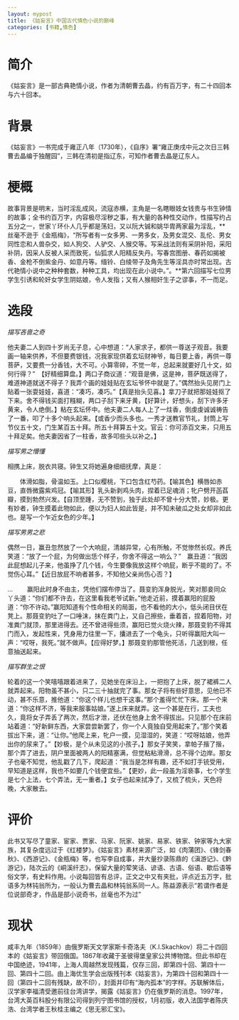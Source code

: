 ```yaml
---
layout: mypost
title: 《姑妄言》中国古代情色小说的巅峰
categories: [书籍,情色]
---
```


# 简介
《姑妄言》是一部古典艳情小说，作者为清朝曹去晶，约有百万字，有二十四回本与六十回本。

# 背景
《姑妄言》一书完成于雍正八年（1730年），《自序》署“雍正庚戌中元之次日三韩曹去晶编于独醒园”，三韩在清初是指辽东，可知作者曹去晶是辽东人。

# 梗概
 故事背景是明末，当时淫乱成风，流寇赤横，主角是一名瞎眼妓女钱贵与书生钟情的故事；全书约百万字，内容极尽淫秽之事，有大量的各种性交动作，性描写约占五分之一，世家丫环仆人几乎都是荡妇，又以阮大铖和姚华胄两家最为淫乱，**丝毫不逊于《金瓶梅》，“所写者有一女多男、一男多女，及男女混交、乱伦、男女同性恋和人兽杂交，如人狗交、人驴交、人猴交等。写采战法则有采阴补阳，采阳补阴，因采人反被人采而致死，仙狐求人阳精反失丹。写春宫图册、春药如揭被香、金枪不倒紫金丹、如意丹等。缅铃、白绫带子及角先生等淫具亦时常出现。古代艳情小说中之种种套数，种种工具，均出现在此小说中。”。**第六回描写七位男学生引诱和轮奸女学生阴姑娘，令人发指；又有人猴相奸生子之谬事，不一而足。

# 选段
_描写吝啬之奇_
>
他夫妻二人到四十岁尚无子息，心中想道：“人家求子，都供一尊送子观音。我要画一轴来供养，不但要费银钱，况我家现供着玄坛财神爷，每日要上香，再供一尊菩萨，又要费一分香钱，大不可。小算零碎，不觉一年，总起来就要好几十文，如何行得？”　【好精细算盘。】两口子商议道：“观音是佛，这是神，菩萨既送得了，难道神道就送不得子？我弄个画的娃娃贴在玄坛爷怀中就是了。”偶然抬头见房门上贴着一张耍娃娃，喜道：“凑巧，凑巧。”【真是抬头见喜。】拿刀子就把那娃娃抠了下来。舍不得钱买面打糨糊，两口子刮下来牙黄，【好算计，好想头，刮下许多牙黄来，令人绝倒。】粘在玄坛怀中。他夫妻二人每人上了一炷香，倒虔虔诚诚祷告了一番，叩了十多个响头起来。【或香少而头多也。一秀才送教官节礼，封筒上写节仪五十文，门生某百五十拜。所五十拜算五十文。官云：你可添百文来，只用五十拜足矣。他夫妻因省了一柱香，故多叩些头以补之。】
>

_描写男之懵懂_
>
相携上床，脱衣共寝。钟生又将她遍身细细抚摩，真是：
>
　　体滑如脂，骨温如玉。上口似樱桃，下口包含红芍药。【喻其色】横唇如赤豆，直唇微露紫鸡冠。【喻其形】乳头新剥鸡头肉，捏着已足魂消；牝户劈开菡萏瓣，摸到勃然兴发。【自顶至踵，无不赞到，独于此处却不曾十分大赞，妙极。更有妙者，钟生摸着此物如此，便以为妇人如此皆是，并不知未破瓜之处女却非如此也。是写一个乍近女色的少年。】
>

_描写男男之悲_
>
偶然一日，赢丑忽然放了一个大响屁，清越异常，心有所触，不觉惨然长叹。养氏笑道：“放了一个屁，为何做出恁个样子，你舍不得这一响么？”　赢丑道：“我因此屁想起儿子来，他虽挣了几个钱，今生要像我放这样个响屁，断乎不能的了。不觉伤心耳。”【近日放屁不响者甚多，不知他父亲尚伤心否？】
>
...
　　赢阳此时身不由主，凭他们摆布停当了。聂变豹浑身脱光，笑对那妾同众丫头道：“你们都不许去，在这里看我老爷试新。”他走近前，摸着赢阳的屁股道：“你不许动。”赢阳知道有个性命相关的局面，也不看他的大小，低头闭目伏在凳上。那聂变豹吐了一口唾沫，抹在粪门上，又自己擦些，垂着首，捏着阳物，对准粪门就顶，那里进得去。还不曾进得些须，赢阳已觉火烧火辣，那聂变豹不得其门而入，发起性来，凭身用力往里一下，攮进去了一个龟头，只听得赢阳大叫一声：“哎呀，我死。”就不做声。【应得好梦。】那聂变豹那管他死活，几送到根，任意抽送起来。
>

_描写群生之恨_
>
轮着的这一个笑嘻嘻跟着进来了，见她坐在床沿上，一把抱了上床，脱了裙裤二人就弄起来。阳物虽不甚小，只二三十抽就完了事。那女子将有些好意思，见他已不动，甚不乐意，推他道：“你这个样儿也想干这事。”那个羞得忙忙下床。那一个来道：“你这样不济，等我来服事姑娘。”遂上床来就弄。这一个甚是在行，工夫也久，竟将女子弄丢了两次，然后才泄，还伏在他身上舍不得拔出。只见那个在床前站着道：“好新鲜东西，大家尝尝新罢了，你一个人竟独自受用起来了。”那个笑着拔出下来，道：“让你。”他爬上来，牝户一摸，见湿湿的，笑道：“哎呀姑娘，他弄出你的尿来了。”【妙极，是个从未见这的小孩子。】那女子笑笑，拿帕子揩了揩，那个弄了进去，阴户里面被两人的阳精塞满，但觉粘粘滑滑，总不得个边岸。那女子也毫不知觉，他乱戳了几下，爬起道：“我当是怎样有趣，还不如打手铳受用，早知道是这样，我也不如要几个钱便宜些。”【更妙，此一段虽为淫亵事，七个学生是七个上法，七个弄法，无一重者。】女子也起来拭净了，又梳了梳头，天色将晚，大家散去。
>

# 评价
此书又写尽了童家、宦家、贾家、马家、阮家、姚家、易家、铁家、钟家等九大家族，其复杂度远过于《红楼梦》。《姑妄言》素材来源广泛，如《肉蒲团》、《锋剑春秋》、《西游记》、《金瓶梅》等，也写李自成事，并大量抄录陈鼎的《滇游记》、《黔游记》，陆次云的《峒溪纤志》，保留大量的荤笑话、谚语、古语、俗语、歇后语等俗文学，有史料作用。小说每回皆有总评，正文之中又有夹批，评点近五万字，批语多为林钝翁所为，一般认为曹去晶和林钝翁系同一人。陈益源表示“若谓作者是位说部奇才，作品是部小说奇书，丝毫也不为过”

# 现状
咸丰九年（1859年）由俄罗斯天文学家斯卡奇洛夫（K.I.Skachkov）将二十四回本的《姑妄言》带回俄国。1867年收藏于圣彼得堡皇家公共博物馆。但此书却在中国绝迹，1941年，上海人周越然发现残篇，仅存三回，即第四十回、第四十一回、第四十二回。由上海优生学会出版残刊本《姑妄言》，为第四十回和第四十一回（第四十二回有残缺，故不印），封面并印有“海内孤本”的字样。苏联解体后，汉学家李福清受邀前往台湾讲学，揭露《姑妄言》仍在俄罗斯的消息。1997年，台湾大英百科股分有限公司得到列宁图书馆的授权，1月初版，收入法国学者陈庆浩、台湾学者王秋桂主编之《思无邪汇宝》。